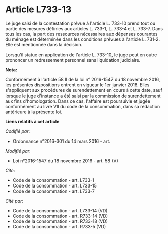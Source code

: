 # Article L733-13

Le juge saisi de la contestation prévue à l'article L. 733-10 prend tout ou partie des mesures définies aux articles L.
733-1, L. 733-4 et L. 733-7. Dans tous les cas, la part des ressources nécessaires aux dépenses courantes du ménage est
déterminée dans les conditions prévues à l'article L. 731-2. Elle est mentionnée dans la décision. 

Lorsqu'il statue en application de l'article L. 733-10, le juge peut en outre prononcer un redressement personnel sans
liquidation judiciaire.

**Nota:**

Conformément à l'article 58 II de la loi n° 2016-1547 du 18 novembre 2016, les présentes dispositions entrent en vigueur le
1er janvier 2018. Elles s'appliquent aux procédures de surendettement en cours à cette date, sauf lorsque le juge d'instance
a été saisi par la commission de surendettement aux fins d'homologation. Dans ce cas, l'affaire est poursuivie et jugée
conformément au livre VII du code de la consommation, dans sa rédaction antérieure à la présente loi.

**Liens relatifs à cet article**

_Codifié par_:

  - Ordonnance n°2016-301 du 14 mars 2016 - art.

_Modifié par_:

  - Loi n°2016-1547 du 18 novembre 2016 - art. 58 (V)

_Cite_:

  - Code de la consommation - art. L733-1
  - Code de la consommation - art. L733-15
  - Code de la consommation - art. L733-7

_Cité par_:

  - Code de la consommation - art. L733-14 (VD)
  - Code de la consommation - art. R733-14 (VD)
  - Code de la consommation - art. R733-18 (VD)
  - Code de la consommation - art. R733-5 (VD)

